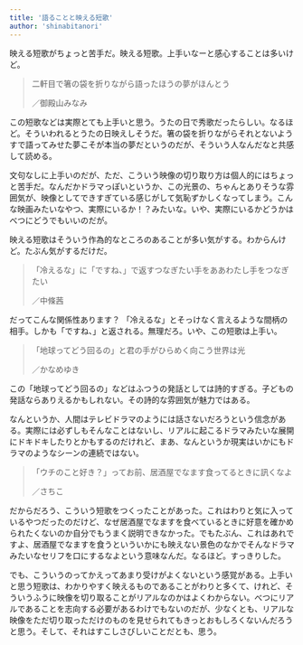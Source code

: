 ```yaml
---
title: '語ることと映える短歌'
author: 'shinabitanori'
---
```


映える短歌がちょっと苦手だ。映える短歌。上手いなーと感心することは多いけど。

> 二軒目で箸の袋を折りながら語ったほうの夢がほんとう
> 
> ／御殿山みなみ

この短歌などは実際とても上手いと思う。うたの日で秀歌だったらしい。なるほど。そういわれるとうたの日映えしそうだ。箸の袋を折りながらそれとないようすで語ってみせた夢こそが本当の夢だというのだが、そういう人なんだなと共感して読める。

文句なしに上手いのだが、ただ、こういう映像の切り取り方は個人的にはちょっと苦手だ。なんだかドラマっぽいというか、この光景の、ちゃんとありそうな雰囲気が、映像としてできすぎている感じがして気恥ずかしくなってしまう。こんな映画みたいなやつ、実際にいるか！？みたいな。いや、実際にいるかどうかはべつにどうでもいいのだが。

映える短歌はそういう作為的なところのあることが多い気がする。わからんけど。たぶん気がするだけだ。

> 「冷えるな」に「ですね、」で返すつなぎたい手をああわたし手をつなぎたい
> 
> ／中條茜

だってこんな関係性あります？ 「冷えるな」とそっけなく言えるような間柄の相手。しかも「ですね、」と返される。無理だろ。いや、この短歌は上手い。

> 「地球ってどう回るの」と君の手がひらめく向こう世界は光
> 
> ／かなめゆき

この「地球ってどう回るの」などはふつうの発話としては詩的すぎる。子どもの発話ならありえるかもしれない。その詩的な雰囲気が魅力ではある。

なんというか、人間はテレビドラマのようには話さないだろうという信念がある。実際には必ずしもそんなことはないし、リアルに起こるドラマみたいな展開にドキドキしたりとかもするのだけれど、まあ、なんというか現実はいかにもドラマのようなシーンの連続ではない。

> 「ウチのこと好き？」ってお前、居酒屋でなます食ってるときに訊くなよ
> 
> ／さちこ

だからだろう、こういう短歌をつくったことがあった。これはわりと気に入っているやつだったのだけど、なぜ居酒屋でなますを食べているときに好意を確かめられたくないのか自分でもうまく説明できなかった。でもたぶん、これはあれですよ、居酒屋でなますを食うといういかにも映えない景色のなかでそんなドラマみたいなセリフを口にするなよという意味なんだ。なるほど。すっきりした。

でも、こういうのってかえってあまり受けがよくないという感覚がある。上手いと思う短歌は、わかりやすく映えるものであることがわりと多くて、けれど、そういうふうに映像を切り取ることがリアルなのかはよくわからない。べつにリアルであることを志向する必要があるわけでもないのだが、少なくとも、リアルな映像をただ切り取っただけのものを見せられてもきっとおもしろくないんだろうと思う。そして、それはすこしさびしいことだとも、思う。


